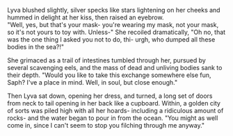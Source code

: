 Lyva blushed slightly, silver specks like stars lightening on her cheeks and hummed in delight at her kiss, then raised an eyebrow.   
"Well, yes, but that's your mask- you're wearing my mask, not your mask, so it's not yours to toy with. Unless-" She recoiled dramatically, "Oh no, that was the one thing I asked you not to do, thi- urgh, who dumped all these bodies in the sea?!"    

She grimaced as a trail of intestines tumbled through her, pursued by several scavenging eels, and the mass of dead and unliving bodies sank to their depth. "Would you like to take this exchange somewhere else fun, Saph? I've a place in mind. Well, in soul, but close enough."     

Then Lyva sat down, opening her dress, and turned, a long set of doors from neck to tail opening in her back like a cupboard. Within, a golden city of sorts was piled high with all her hoards- including a ridiculous amount of rocks- and the water began to pour in from the ocean. "You might as well come in, since I can't seem to stop you filching through me anyway."